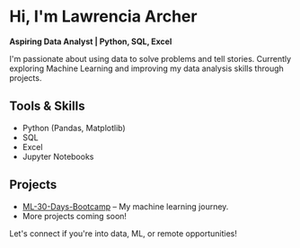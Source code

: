 # Hi, I'm Lawrencia Archer

**Aspiring Data Analyst | Python, SQL, Excel**

I'm passionate about using data to solve problems and tell stories. Currently exploring Machine Learning and improving my data analysis skills through projects.

## Tools & Skills
- Python (Pandas, Matplotlib)
- SQL
- Excel
- Jupyter Notebooks

## Projects
- [ML-30-Days-Bootcamp](https://github.com/llawlaw23/ML-30-Days-Bootcamp) – My machine learning journey.
- More projects coming soon!

Let's connect if you're into data, ML, or remote opportunities!
